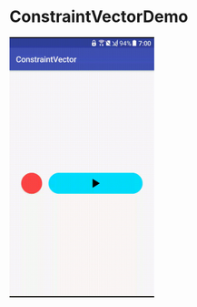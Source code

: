 # ConstraintVectorDemo

<img src="https://github.com/fantasy1022/ConstraintVectorDemo/blob/master/B83D5C63-D8C5-420D-9944-E791024E84E5.gif?raw=true" alt width="255">




